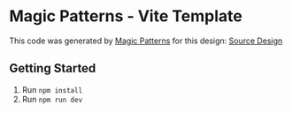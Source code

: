 # Magic Patterns - Vite Template

This code was generated by [Magic Patterns](https://magicpatterns.com) for this design: [Source Design](https://www.magicpatterns.com/c/6fs8gpeewgvkce4bv7xqzw)

## Getting Started

1. Run `npm install`
2. Run `npm run dev`
